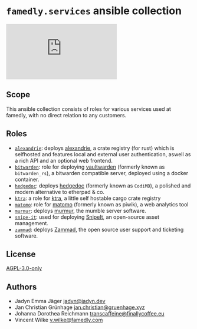 # `famedly.services` ansible collection

![Matrix](https://img.shields.io/matrix/ansible-famedly:matrix.org)

## Scope

This ansible collection consists of roles for various services used at famedly,
with no direct relation to any customers.

## Roles

- [`alexandrie`](roles/alexandrie/README.md): deploys [alexandrie](https://hirevo.github.io/alexandrie/introduction.html),
  a crate registry (for rust) which is selfhosted and features local and external
  user authentication, aswell as a rich API and an optional web frontend.
- [`bitwarden`](roles/bitwarden/README.md): role for deploying [vaultwarden](https://github.com/dani-garcia/vaultwarden)
  (formerly known as `bitwarden_rs`), a bitwarden compatible server, deployed using a docker container.
- [`hedgedoc`](roles/hedgedoc/README.md): deploys [hedgedoc](https://hedgedoc.org/) (formerly known as `CodiMD`),
  a polished and modern alternative to etherpad & co.
- [`ktra`](roles/ktra/README.md): a role for [ktra](https://book.ktra.dev/), a little self hostable cargo crate registry
- [`matomo`](roles/matomo/README.md): role for [matomo](https://matomo.org/) (formerly known as piwik), a web analytics tool
- [`murmur`](roles/murmur/README.md): deploys [murmur](https://www.mumble.info/downloads/), the mumble server software.
- [`snipe-it`](roles/snipe-it/README.md): used for deploying [SnipeIt](https://snipeitapp.com/), an open-source asset management.
- [`zammad`](roles/zammad/README.md): deploys [Zammad](https://zammad.org/), the open source user support and ticketing software.

## License

[AGPL-3.0-only](LICENSE.md)

## Authors

- Jadyn Emma Jäger <jadyn@jadyn.dev>
- Jan Christian Grünhage <jan.christian@gruenhage.xyz>
- Johanna Dorothea Reichmann <transcaffeine@finallycoffee.eu>
- Vincent Wilke <v.wilke@famedly.com>
